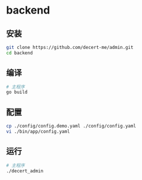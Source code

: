 # backend
## 安装
```bash
git clone https://github.com/decert-me/admin.git
cd backend
```
## 编译
```bash
# 主程序
go build
```
## 配置
```bash
cp ./config/config.demo.yaml ./config/config.yaml
vi ./bin/app/config.yaml
```
## 运行
```bash
# 主程序
./decert_admin
```